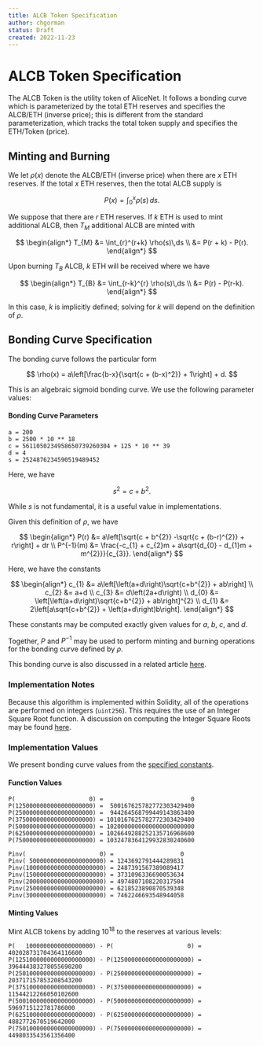 ```yaml
---
title: ALCB Token Specification
author: chgorman
status: Draft
created: 2022-11-23
---
```


# ALCB Token Specification

The ALCB Token is the utility token of AliceNet.
It follows a bonding curve which is parameterized by
the total ETH reserves and specifies the ALCB/ETH (inverse price);
this is different from the standard parameterization,
which tracks the total token supply and specifies
the ETH/Token (price).

## Minting and Burning

We let $\rho(x)$ denote the ALCB/ETH (inverse price)
when there are $x$ ETH reserves.
If the total $x$ ETH reserves, then the total ALCB supply is

$$
P(x) = \int_{0}^{x} \rho(s)\,ds.
$$

We suppose that there are $r$ ETH reserves.
If $k$ ETH is used to mint additional ALCB,
then $T_{M}$ additional ALCB are minted with

$$
\begin{align*}
T_{M} &= \int_{r}^{r+k} \rho(s)\,ds \\
    &= P(r + k) - P(r).
\end{align*}
$$

Upon burning $T_{B}$ ALCB,
$k$ ETH will be received where we have

$$
\begin{align*}
T_{B} &= \int_{r-k}^{r} \rho(s)\,ds \\
    &= P(r) - P(r-k).
\end{align*}
$$

In this case, $k$ is implicitly defined;
solving for $k$ will depend on the definition of $\rho$.

## Bonding Curve Specification

The bonding curve follows the particular form

$$
\rho(x) = a\left[\frac{b-x}{\sqrt{c + (b-x)^2}} + 1\right] + d.
$$

This is an algebraic sigmoid bonding curve.
We use the following parameter values:

#### Bonding Curve Parameters
```
a = 200
b = 2500 * 10 ** 18
c = 5611050234958650739260304 + 125 * 10 ** 39
d = 4
s = 2524876234590519489452
```

Here, we have

$$
s^{2} = c + b^{2}.
$$

While $s$ is not fundamental, it is a useful value in implementations.

Given this definition of $\rho$,
we have

$$
\begin{align*}
P(r) &= a\left[\sqrt{c + b^{2}} -\sqrt{c + (b-r)^{2}} + r\right] + dr
    \\
P^{-1}(m) &= \frac{-c_{1} + c_{2}m + a\sqrt{d_{0} - d_{1}m + m^{2}}}{c_{3}}.
\end{align*}
$$

Here, we have the constants

$$
\begin{align*}
c_{1} &= a\left[\left(a+d\right)\sqrt{c+b^{2}} + ab\right] \\
c_{2} &= a+d \\
c_{3} &= d\left(2a+d\right) \\
d_{0} &= \left[\left(a+d\right)\sqrt{c+b^{2}} + ab\right]^{2} \\
d_{1} &= 2\left[a\sqrt{c+b^{2}} + \left(a+d\right)b\right].
\end{align*}
$$

These constants may be computed exactly given values for
$a$, $b$, $c$, and $d$.

Together, $P$ and $P^{-1}$ may be used to perform
minting and burning operations for the bonding curve
defined by $\rho$.

This bonding curve is also discussed in a related article
[here](https://github.com/alicenet/.github/blob/main/docs/bonding_curve.pdf).

### Implementation Notes

Because this algorithm is implemented within Solidity,
all of the operations are performed on integers (`uint256`).
This requires the use of an Integer Square Root function.
A discussion on computing the Integer Square Roots may be found
[here](https://github.com/alicenet/.github/blob/main/docs/efficient_isqrt.pdf).

### Implementation Values

We present bonding curve values from the
[specified constants](#bonding-curve-parameters).

#### Function Values
```
P(                     0) =                         0
P(1250000000000000000000) =  500167625782772303429400
P(2500000000000000000000) =  944264568799449143863400
P(3750000000000000000000) = 1010167625782772303429400
P(5000000000000000000000) = 1020000000000000000000000
P(6250000000000000000000) = 1026649288252135716968600
P(7500000000000000000000) = 1032478364129932830240600

Pinv(                     0) =                   0
Pinv( 500000000000000000000) = 1243692791444289831
Pinv(1000000000000000000000) = 2487391567389089417
Pinv(1500000000000000000000) = 3731096336690053634
Pinv(2000000000000000000000) = 4974807108220317504
Pinv(2500000000000000000000) = 6218523890870539348
Pinv(3000000000000000000000) = 7462246693548944058
```

#### Minting Values

Mint ALCB tokens by adding $10^{18}$ to the reserves at various levels:

```
P(   1000000000000000000) - P(                     0) = 402028731704364116600
P(1251000000000000000000) - P(1250000000000000000000) = 396444383278055690200
P(2501000000000000000000) - P(2500000000000000000000) = 203717157853208543200
P(3751000000000000000000) - P(3750000000000000000000) =  11544212266050102600
P(5001000000000000000000) - P(5000000000000000000000) =   5969715122781786000
P(6251000000000000000000) - P(6250000000000000000000) =   4882772670519642000
P(7501000000000000000000) - P(7500000000000000000000) =   4498033543561356400
```
